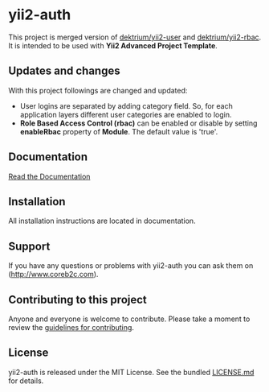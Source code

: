 # yii2-auth
This project is merged version of [dektrium/yii2-user](https://github.com/dektrium/yii2-user) and [dektrium/yii2-rbac](https://github.com/dektrium/yii2-rbac).
It is intended to be used with **Yii2 Advanced Project Template**.

## Updates and changes
With this project followings are changed and updated:
 - User logins are separated by adding category field. So, for each application layers different user categories are enabled to login.
 - **Role Based Access Control (rbac)** can be enabled or disable by setting **enableRbac** property of **Module**. The default value is 'true'.

## Documentation

[Read the Documentation](docs/README.md)


## Installation

All installation instructions are located in documentation.

## Support

If you have any questions or problems with yii2-auth you can ask them on (http://www.coreb2c.com).

## Contributing to this project

Anyone and everyone is welcome to contribute. Please take a moment to
review the [guidelines for contributing](.github/CONTRIBUTING.md).

## License

yii2-auth is released under the MIT License. See the bundled [LICENSE.md](LICENSE.md)
for details.
